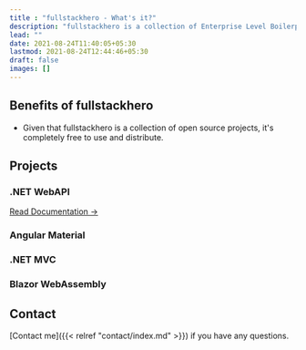 ```yaml
---
title : "fullstackhero - What's it?"
description: "fullstackhero is a collection of Enterprise Level Boilerplates for Modern Web Applications that gets you started with premium application development in no-time!"
lead: ""
date: 2021-08-24T11:40:05+05:30
lastmod: 2021-08-24T12:44:46+05:30
draft: false
images: []
---
```


## Benefits of fullstackhero

* Given that fullstackhero is a collection of open source projects, it's completely free to use and distribute.


## Projects

### .NET WebAPI

[Read Documentation →](/dotnet-webapi-boilerplate/)

### Angular Material

### .NET MVC

### Blazor WebAssembly


## Contact

[Contact me]({{< relref "contact/index.md" >}}) if you have any questions.
